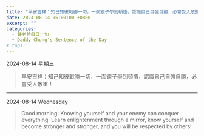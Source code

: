```yaml
---
title: "早安吉祥：知己知彼戰勝一切，一面鏡子學到頓悟，認識自己自強自勝，必會受人敬重！ <br> Good morning: Knowing yourself and your enemy can conquer everything. Learn enlightenment through a mirror, know yourself and become stronger and stronger, and you will be respected by others!"
date: 2024-08-14 06:00:00 +0800
excerpt: ""
categories:
  - 鍾老爸每日一句
  - Daddy Chung's Sentence of the Day
# tags:
---
```


2024-08-14 星期三

> 早安吉祥：知己知彼戰勝一切，一面鏡子學到頓悟，認識自己自強自勝，必會受人敬重！

---

2024-08-14 Wednesday

> Good morning: Knowing yourself and your enemy can conquer everything. Learn enlightenment through a mirror, know yourself and become stronger and stronger, and you will be respected by others!

